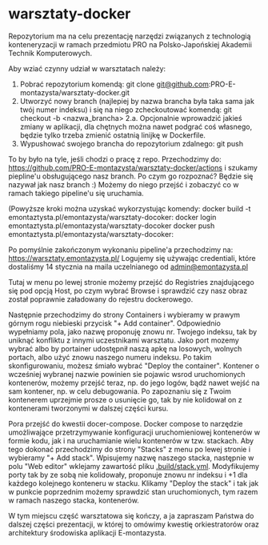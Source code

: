 # warsztaty-docker

Repozytorium ma na celu prezentację narzędzi związanych z technologią konteneryzacji w ramach przedmiotu PRO na Polsko-Japońskiej Akademii Technik Komputerowych.

Aby wziać czynny udział w warsztatach należy:
1. Pobrać repozytorium komendą:
  git clone git@github.com:PRO-E-montazysta/warsztaty-docker.git
2. Utworzyć nowy branch (najlepiej by nazwa brancha była taka sama jak twój numer indeksu) i się na niego zcheckoutować komendą: 
  git checkout -b <nazwa_brancha>
2.a. Opcjonalnie wprowadzić jakieś zmiany w aplikacji, dla chętnych można nawet podgrać coś własnego, będzie tylko trzeba zmienić ostatnią linijkę w Dockerfile. 
3. Wypushować swojego brancha do repozytorium zdalnego:
  git push <nazwa brancha> <nazwa brancha>
  
To by było na tyle, jeśli chodzi o pracę z repo.
Przechodzimy do:
https://github.com/PRO-E-montazysta/warsztaty-docker/actions
i szukamy piepline'u obsługującego nasz branch. Po czym go rozpoznać? Będzie się nazywał jak nasz branch :) 
Możemy do niego przejść i zobaczyć co w ramach takiego pipeline'u się uruchamia.

(Powyższe kroki można uzyskać wykorzystując komendy:
  docker build -t emontaztysta.pl/emontazysta/warsztaty-docoker:<tag> 
  docker login emontaztysta.pl/emontazysta/warsztaty-docoker
  docker push emontaztysta.pl/emontazysta/warsztaty-docoker:<tag>
  
Po pomyślnie zakończonym wykonaniu pipeline'a przechodzimy na:
https://warsztaty.emontazysta.pl/
Logujemy się używając credentiali, które dostaliśmy 14 stycznia na maila uczelnianego od admin@emontazysta.pl

Tutaj w menu po lewej stronie możemy przejść do Registries znajdującego się pod opcją Host, po czym wybrać Browse i sprawdzić czy nasz obraz został poprawnie załadowany do rejestru dockerowego.
  
 Następnie przechodzimy do strony Containers i wybieramy w prawym górnym rogu niebieski przycisk "+ Add container". Odpowiednio wypełniamy pola, jako nazwę proponuję znowu nr. Twojego indeksu, tak by uniknąć konfliktu z innymi uczestnikami warsztatu. Jako port mozemy wybrać albo by portainer udostępnił naszą apkę na losowych, wolnych portach, albo użyć znowu naszego numeru indeksu. Po takim skonfigurowaniu, możesz śmiało wybrać "Deploy the container". Kontener o wcześniej wybranej nazwie powinien sie pojawic wsrod uruchomionych kontenerów, możemy przejść teraz, np. do jego logów, bądź nawet wejść na sam kontener, np. w celu debugowania. Po zapoznaniu się z Twoim kontenerem uprzejmie prosze o usunięcie go, tak by nie kolidował on z kontenerami tworzonymi w dalszej części kursu.
  
  Pora przejść do kwestii docer-compose. Docker compose to narzędzie umożliwające przetrzymywanie konfiguracji uruchomieniowej kontenerów w formie kodu, jak i na uruchamianie wielu kontenerów w tzw. stackach. Aby tego dokonać przechodzimy do strony "Stacks" z menu po lewej stronie i wybieramy "+ Add stack". Wpisujemy nazwę naszego stacka, następnie w polu "Web editor" wklejamy zawartość pliku [.build/stack.yml](https://github.com/PRO-E-montazysta/warsztaty-docker/blob/7a6850ecccc09bae42f3be64b4afa14a74684e0d/.build/stack-file.yml). Modyfikujemy porty tak by ze sobą nie kolidowały, proponuje znowu nr indeksu i +1 dla każdego kolejnego konteneru w stacku. Klikamy "Deploy the stack" i tak jak w punkcie poprzednim możemy sprawdzić stan uruchomionych, tym razem w ramach naszego stacka, kontenerów.
  
  W tym miejscu część warsztatowa się kończy, a ja zapraszam Państwa do dalszej części prezentacji, w której to omówimy kwestię orkiestratorów oraz architektury środowiska aplikacji E-montazysta.
